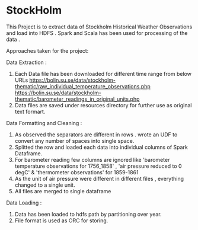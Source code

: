 # StockHolm
This Project is to extract data of Stockholm Historical Weather Observations and load into HDFS . Spark and Scala has been used for processing of the data .

Approaches taken for the project:

Data Extraction :
1. Each Data file has been downloaded for different time range from below URLs
https://bolin.su.se/data/stockholm-thematic/raw_individual_temperature_observations.php
https://bolin.su.se/data/stockholm-thematic/barometer_readings_in_original_units.php
2. Data files are saved under resources directory for further use as original text formart.

Data Formatting and Cleaning :
1. As observed the separators are different in rows . wrote an UDF to convert any number of spaces into single space.
2. Splitted the row and loaded each data into individual columns of Spark Dataframe.
3. For barometer reading few columns are ignored like 'barometer temperature observations for 1756_1858' , 'air pressure reduced to 0 degC' & 'thermometer observations' for 1859-1861
4. As the unit of air pressure were different in different files , everything changed to a single unit.
5. All files are merged to single dataframe


Data Loading :
1. Data has been loaded to hdfs path by partitioning over year.
2. File format is used as ORC for storing.



